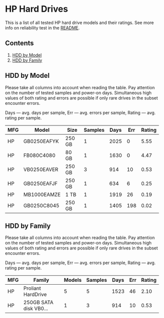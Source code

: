 HP Hard Drives
==============

This is a list of all tested HP hard drive models and their ratings. See more
info on reliability test in the [README](https://github.com/linuxhw/SMART).

Contents
--------

1. [ HDD by Model  ](#hdd-by-model)
2. [ HDD by Family ](#hdd-by-family)

HDD by Model
------------

Please take all columns into account when reading the table. Pay attention on the
number of tested samples and power-on days. Simultaneous high values of both rating
and errors are possible if only rare drives in the subset encounter errors.

Days   — avg. days per sample,
Err    — avg. errors per sample,
Rating — avg. rating per sample.

| MFG       | Model              | Size   | Samples | Days  | Err   | Rating |
|-----------|--------------------|--------|---------|-------|-------|--------|
| HP        | GB0250EAFYK        | 250 GB | 1       | 2025  | 0     | 5.55   |
| HP        | FB080C4080         | 80 GB  | 1       | 1630  | 0     | 4.47   |
| HP        | VB0250EAVER        | 250 GB | 3       | 914   | 10    | 0.53   |
| HP        | GB0250EAFJF        | 250 GB | 1       | 634   | 6     | 0.25   |
| HP        | MB1000EAMZE        | 1 TB   | 1       | 1919  | 26    | 0.19   |
| HP        | GB0250C8045        | 250 GB | 1       | 1405  | 198   | 0.02   |

HDD by Family
-------------

Please take all columns into account when reading the table. Pay attention on the
number of tested samples and power-on days. Simultaneous high values of both rating
and errors are possible if only rare drives in the subset encounter errors.

Days   — avg. days per sample,
Err    — avg. errors per sample,
Rating — avg. rating per sample.

| MFG       | Family                 | Models | Samples | Days  | Err   | Rating |
|-----------|------------------------|--------|---------|-------|-------|--------|
| HP        | Proliant HardDrive     | 5      | 5       | 1523  | 46    | 2.10   |
| HP        | 250GB SATA disk VB0... | 1      | 3       | 914   | 10    | 0.53   |
